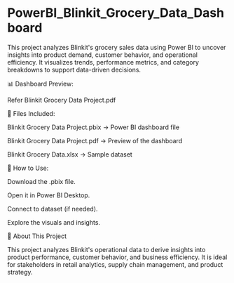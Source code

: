 # PowerBI_Blinkit_Grocery_Data_Dashboard

This project analyzes Blinkit's grocery sales data using Power BI to uncover insights into product demand, customer behavior, and operational efficiency. It visualizes trends, performance metrics, and category breakdowns to support data-driven decisions.

📊 Dashboard Preview:

Refer Blinkit Grocery Data Project.pdf

📁 Files Included:

Blinkit Grocery Data Project.pbix → Power BI dashboard file

Blinkit Grocery Data Project.pdf → Preview of the dashboard

Blinkit Grocery Data.xlsx → Sample dataset

🚀 How to Use:

Download the .pbix file.

Open it in Power BI Desktop.

Connect to dataset (if needed).

Explore the visuals and insights.

📂 About This Project

This project analyzes Blinkit's operational data to derive insights into product performance, customer behavior, and business efficiency. It is ideal for stakeholders in retail analytics, supply chain management, and product strategy.
